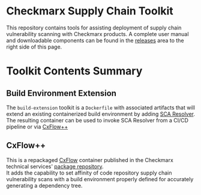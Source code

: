# Checkmarx Supply Chain Toolkit

This repository contains tools for assisting deployment of supply chain vulnerability scanning with Checkmarx products. A complete user manual and downloadable components can be found in the [releases](releases) area to the right side of this page.

# Toolkit Contents Summary


## Build Environment Extension

The `build-extension` toolkit is a `Dockerfile` with associated artifacts that will extend an existing containerized build environment by adding
[SCA Resolver](https://checkmarx.com/resource/documents/en/34965-19196-checkmarx-sca-resolver.html).  The resulting container can be used to invoke SCA Resolver from a CI/CD pipeline or via [CxFlow++](#cxflow++)


## CxFlow++

This is a repackaged [CxFlow](https://github.com/checkmarx-ltd/cx-flow) container
published in the Checkmarx technical services' [package repository](https://github.com/orgs/checkmarx-ts/packages/container/package/cx-supply-chain-toolkit%2Fenhanced-cxflow-scaresolver).  
It adds the capability to set affinity
of code repository supply chain vulnerability scans with a build environment
properly defined for accurately generating a dependency tree.
